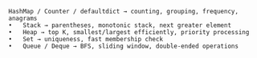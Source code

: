     HashMap / Counter / defaultdict → counting, grouping, frequency, anagrams
	•	Stack → parentheses, monotonic stack, next greater element
	•	Heap → top K, smallest/largest efficiently, priority processing
	•	Set → uniqueness, fast membership check
	•	Queue / Deque → BFS, sliding window, double-ended operations